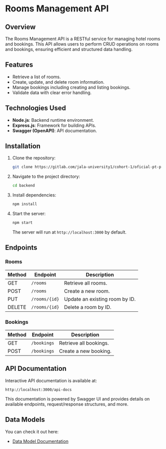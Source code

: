 # Rooms Management API

## Overview
The Rooms Management API is a RESTful service for managing hotel rooms and bookings. This API allows users to perform CRUD operations on rooms and bookings, ensuring efficient and structured data handling.


## Features
- Retrieve a list of rooms.
- Create, update, and delete room information.
- Manage bookings including creating and listing bookings.
- Validate data with clear error handling.


## Technologies Used
- **Node.js**: Backend runtime environment.
- **Express.js**: Framework for building APIs.
- **Swagger (OpenAPI)**: API documentation.


## Installation

1. Clone the repository:
   ```bash
   git clone https://gitlab.com/jala-university1/cohort-1/oficial-pt-programa-o-5-cspr-351.ga.t1.25.m1/se-o-b/grupo-4/backend.git
   ```

2. Navigate to the project directory:
   ```bash
   cd backend
   ```

3. Install dependencies:
   ```bash
   npm install
   ```

4. Start the server:
   ```bash
   npm start
   ```

   The server will run at `http://localhost:3000` by default.

## Endpoints

### Rooms
| Method | Endpoint         | Description                      |
|--------|------------------|----------------------------------|
| GET    | `/rooms`         | Retrieve all rooms.             |
| POST   | `/rooms`         | Create a new room.              |
| PUT    | `/rooms/{id}`    | Update an existing room by ID.  |
| DELETE | `/rooms/{id}`    | Delete a room by ID.            |

### Bookings
| Method | Endpoint         | Description                      |
|--------|------------------|----------------------------------|
| GET    | `/bookings`      | Retrieve all bookings.          |
| POST   | `/bookings`      | Create a new booking.           |


## API Documentation
Interactive API documentation is available at:
```
http://localhost:3000/api-docs
```
This documentation is powered by Swagger UI and provides details on available endpoints, request/response structures, and more.


## Data Models

You can check it out here: 
- [Data Model Documentation](./data-model.md)

